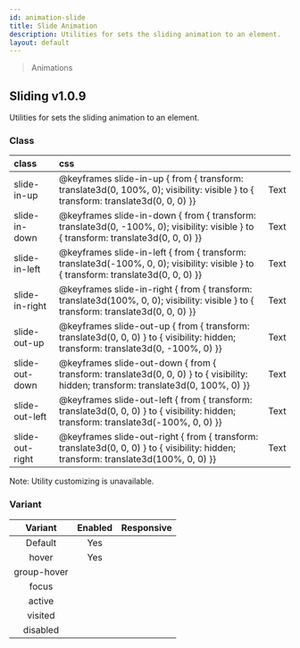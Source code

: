 ```yaml
---
id: animation-slide
title: Slide Animation
description: Utilities for sets the sliding animation to an element.
layout: default
---
```


> Animations

## Sliding <span class="ml-1 px-2 py-1 text-sm text-gray-600 bg-gray-300">v1.0.9</span>

Utilities for sets the sliding animation to an element.

### Class

| <span class="px-3 py-1 text-white bg-charcoal-100 rounded-full">class</span> | <span class="px-3 py-1 text-white bg-charcoal-100 rounded-full">css</span> | |
|:--|:--|:-:|
| slide-in-up | @keyframes slide-in-up { from { transform: translate3d(0, 100%, 0); visibility: visible } to { transform: translate3d(0, 0, 0) }} | <y class="text-lg animation slide-in-up duration-4000 delay-2 infinite">Text</y> |
| slide-in-down | @keyframes slide-in-down { from { transform: translate3d(0, -100%, 0); visibility: visible } to { transform: translate3d(0, 0, 0) }} | <y class="text-lg animation slide-in-down duration-4000 delay-2 infinite">Text</y> |
| slide-in-left | @keyframes slide-in-left { from { transform: translate3d(-100%, 0, 0); visibility: visible } to { transform: translate3d(0, 0, 0) }} | <y class="text-lg animation slide-in-left duration-4000 delay-2 infinite">Text</y> |
| slide-in-right | @keyframes slide-in-right { from { transform: translate3d(100%, 0, 0); visibility: visible } to { transform: translate3d(0, 0, 0) }} | <y class="text-lg animation slide-in-right duration-4000 delay-2 infinite">Text</y> |
| slide-out-up | @keyframes slide-out-up { from { transform: translate3d(0, 0, 0) } to { visibility: hidden; transform: translate3d(0, -100%, 0) }} | <y class="text-lg animation slide-out-up duration-4000 delay-2 infinite">Text</y> |
| slide-out-down | @keyframes slide-out-down { from { transform: translate3d(0, 0, 0) } to { visibility: hidden; transform: translate3d(0, 100%, 0) }} | <y class="text-lg animation slide-out-down duration-4000 delay-2 infinite">Text</y> |
| slide-out-left | @keyframes slide-out-left { from { transform: translate3d(0, 0, 0) } to { visibility: hidden; transform: translate3d(-100%, 0, 0) }} | <y class="text-lg animation slide-out-left duration-4000 delay-2 infinite">Text</y> |
| slide-out-right | @keyframes slide-out-right { from { transform: translate3d(0, 0, 0) } to { visibility: hidden; transform: translate3d(100%, 0, 0) }} | <y class="text-lg animation slide-out-right duration-4000 delay-2 infinite">Text</y> |

<y class="mx-4 my-4 p-3 border-l-8 border-gray-600 text-sm text-gray-600 bg-gray-200">
  <span class="pr-1 font-semibold">
    Note:
  </span>
  Utility customizing is unavailable.
</y>

### Variant

| <span class="font-semibold underline">Variant</span> | <span class="font-semibold underline">Enabled</span> | <span class="font-semibold underline">Responsive</span> |
|:-:|:-:|:-:|
| Default | Yes | |
| hover| Yes | |
| group-hover | | |
| focus | | |
| active | | |
| visited | | |
| disabled | | |